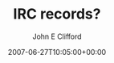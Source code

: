 ---
title: 'IRC records?'
posts: 1
hash: 't821'
author: 'John E Clifford'
date: 2007-06-27T10:05:00+00:00
sources:
  - http://forums.tokipona.org/viewtopic.php%3Ft=821.html
---